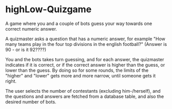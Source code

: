 # highLow-Quizgame
A game where you and a couple of bots guess your way towards one correct numeric answer.

A quizmaster asks a question that has a numeric answer, for example "How many teams play in the four top divisions in the english football?"
(Answer is 90 - or is it 92????)

You and the bots takes turn guessing, and for each answer, the quizmaster indicates if it is correct, or if the correct answer is higher than the guess, or lower than the guess.
By doing so for some rounds, the limits of the "higher" and "lower" gets more and more narrow, until someone gets it right.

The user selects the number of contestants (excluding him-/herself), and the questions and answers are fetched from a database table, and also the desired number of bots.
